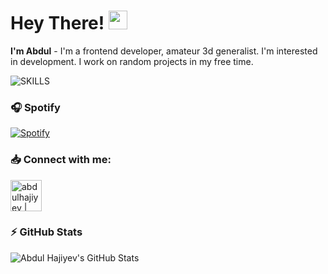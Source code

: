 <div align="left" >

# Hey There! <img src="https://emojis.slackmojis.com/emojis/images/1531849430/4246/blob-sunglasses.gif?1531849430" width="30"/>
**I'm Abdul** - I'm a frontend developer, amateur 3d generalist. I'm interested in development. I work on random projects in my free time.

![SKILLS](https://skillicons.dev/icons?i=js,ts,html,css,nodejs,tailwind,react,remix,next,mongodb,postgres,docker,linux,git,vscode,figma&perline=8)<br/>

### 🎧 Spotify
[![Spotify](https://spotifnow.vercel.app/api/spotify)](https://open.spotify.com/user/7nlznwn7jdekvjkzzkp9m4nsy)

### 📥 Connect with me:
[<img height=50px alt="abdulhajiyev | LinkedIn" src="https://skillicons.dev/icons?i=linkedin" />][linkedin]


### ⚡ GitHub Stats
![Abdul Hajiyev's GitHub Stats](https://github-readme-stats-hajiyev.vercel.app/api?username=abdulhajiyev&show_icons=true&hide_border=true&theme=nord)

[linkedin]: https://linkedin.com/in/abdulhajiyev
</div>

